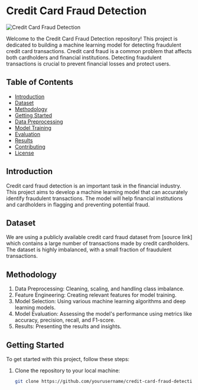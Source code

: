 # Credit Card Fraud Detection

![Credit Card Fraud Detection](fraud_detection_image.png)

Welcome to the Credit Card Fraud Detection repository! This project is dedicated to building a machine learning model for detecting fraudulent credit card transactions. Credit card fraud is a common problem that affects both cardholders and financial institutions. Detecting fraudulent transactions is crucial to prevent financial losses and protect users.

## Table of Contents
- [Introduction](#introduction)
- [Dataset](#dataset)
- [Methodology](#methodology)
- [Getting Started](#getting-started)
- [Data Preprocessing](#data-preprocessing)
- [Model Training](#model-training)
- [Evaluation](#evaluation)
- [Results](#results)
- [Contributing](#contributing)
- [License](#license)

## Introduction
Credit card fraud detection is an important task in the financial industry. This project aims to develop a machine learning model that can accurately identify fraudulent transactions. The model will help financial institutions and cardholders in flagging and preventing potential fraud.

## Dataset
We are using a publicly available credit card fraud dataset from [source link] which contains a large number of transactions made by credit cardholders. The dataset is highly imbalanced, with a small fraction of fraudulent transactions.

## Methodology
1. Data Preprocessing: Cleaning, scaling, and handling class imbalance.
2. Feature Engineering: Creating relevant features for model training.
3. Model Selection: Using various machine learning algorithms and deep learning models.
4. Model Evaluation: Assessing the model's performance using metrics like accuracy, precision, recall, and F1-score.
5. Results: Presenting the results and insights.

## Getting Started
To get started with this project, follow these steps:

1. Clone the repository to your local machine:
   ```bash
   git clone https://github.com/yourusername/credit-card-fraud-detection.git
